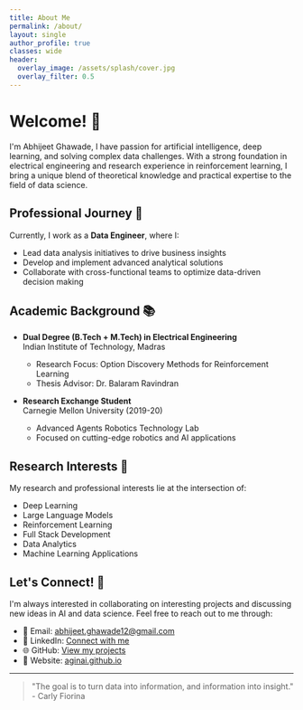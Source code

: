 ```yaml
---
title: About Me
permalink: /about/
layout: single
author_profile: true
classes: wide
header:
  overlay_image: /assets/splash/cover.jpg
  overlay_filter: 0.5
---
```


# Welcome! 👋

I'm Abhijeet Ghawade, I have passion for artificial intelligence, deep learning, and solving complex data challenges. With a strong foundation in electrical engineering and research experience in reinforcement learning, I bring a unique blend of theoretical knowledge and practical expertise to the field of data science.

## Professional Journey 🚀

Currently, I work as a **Data Engineer**, where I:
- Lead data analysis initiatives to drive business insights
- Develop and implement advanced analytical solutions
- Collaborate with cross-functional teams to optimize data-driven decision making

## Academic Background 📚

- **Dual Degree (B.Tech + M.Tech) in Electrical Engineering**  
  Indian Institute of Technology, Madras
  - Research Focus: Option Discovery Methods for Reinforcement Learning
  - Thesis Advisor: Dr. Balaram Ravindran

- **Research Exchange Student**  
  Carnegie Mellon University (2019-20)
  - Advanced Agents Robotics Technology Lab
  - Focused on cutting-edge robotics and AI applications

## Research Interests 🔬

My research and professional interests lie at the intersection of:
- Deep Learning
- Large Language Models
- Reinforcement Learning
- Full Stack Development
- Data Analytics
- Machine Learning Applications

## Let's Connect! 🤝

I'm always interested in collaborating on interesting projects and discussing new ideas in AI and data science. Feel free to reach out to me through:

- 📧 Email: [abhijeet.ghawade12@gmail.com](mailto:abhijeet.ghawade12@gmail.com)
- 💼 LinkedIn: [Connect with me](https://www.linkedin.com/in/yourprofile)
- 🌐 GitHub: [View my projects](https://github.com/abhijeetg12)
- 🔗 Website: [aginai.github.io](https://aginai.github.io)

---

> "The goal is to turn data into information, and information into insight." - Carly Fiorina